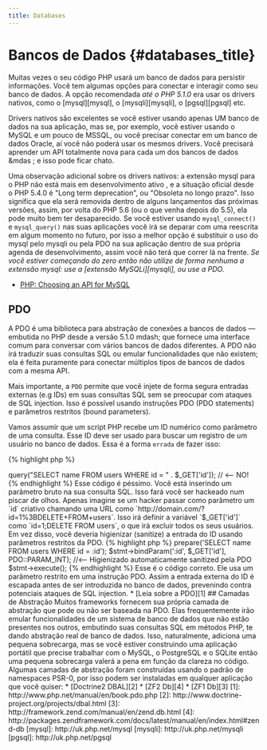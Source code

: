 ```yaml
---
title: Databases
---
```


# Bancos de Dados {#databases_title}

Muitas vezes o seu código PHP usará um banco de dados para persistir informações. Você tem algumas opções para
conectar e interagir como seu banco de dados. A opção recomendada _até o PHP 5.1.0_ era usar os drivers nativos, como
o [mysql][mysql], o [mysqli][mysqli], o [pgsql][pgsql] etc.

Drivers nativos são excelentes se você estiver usando apenas UM banco de dados na sua aplicação, mas se, por exemplo,
você estiver usando o MySQL e um pouco de MSSQL, ou você precisar conectar em um banco de dados Oracle, aí você não
poderá usar os mesmos drivers. Você precisará aprender um API totalmente nova para cada um dos bancos de dados &mdas
; e isso pode ficar chato.

Uma observação adicional sobre os drivers nativos: a extensão mysql para o PHP não está mais em desenvolvimento ativo
, e a situação oficial desde o PHP 5.4.0 é "Long term deprecation", ou "Obsoleta no longo prazo". Isso significa que
ela será removida dentro de alguns lançamentos das próximas versões, assim, por volta do PHP 5.6 (ou o que venha
depois do 5.5), ela pode muito bem ter desaparecido. Se você estiver usando `mysql_connect()` e `mysql_query()` nas
suas aplicações você irá se deparar com uma reescrita em algum momento no futuro, por isso a melhor opção é
substituir o uso do mysql pelo mysqli ou pela PDO na sua aplicação dentro de sua própria agenda de desenvolvimento,
assim você não terá que correr lá na frente. _Se você estiver começando do zero então não utilize de forma nenhuma a
extensão mysql: use a [extensão MySQLi][mysqli], ou use a PDO._

* [PHP: Choosing an API for MySQL](http://php.net/manual/en/mysqlinfo.api.choosing.php)

## PDO

A PDO é uma biblioteca para abstração de conexões a bancos de dados &mdash; embutida no PHP desde a versão 5.1.0 
mdash; que fornece uma interface comum para conversar com vários bancos de dados diferentes. A PDO não irá traduzir
suas consultas SQL ou emular funcionalidades que não existem; ela é feita puramente para conectar múltiplos tipos de
bancos de dados com a mesma API.

Mais importante, a `PDO` permite que você injete de forma segura entradas externas (e.g IDs) em suas consultas SQL
sem se preocupar com ataques de SQL injection.  Isso é possível usando instruções PDO (PDO statements) e parâmetros
restritos (bound parameters).

Vamos assumir que um script PHP recebe um ID numérico como parâmetro de uma consulta. Esse ID deve ser usado para
buscar um registro de um usuário no banco de dados. Essa é a forma `errada` de fazer isso:

{% highlight php %}
<?php
$pdo = new PDO('sqlite:users.db');
$pdo->query("SELECT name FROM users WHERE id = " . $_GET['id']); // <-- NO!
{% endhighlight %}

Esse código é péssimo. Você está inserindo um parâmetro bruto na sua consulta SQL. Isso fará você ser hackeado num
piscar de olhos. Apenas imagine se um hacker passar como parâmetro um `id` criativo chamando uma URL como
`http://domain.com/?id=1%3BDELETE+FROM+users`. Isso irá definir a variável `$_GET['id']` como `id=1;DELETE FROM users`,
o que irá excluir todos os seus usuários. Em vez disso, você deveria higienizar (sanitize) a entrada do ID usando
parâmetros restritos da PDO.

{% highlight php %}
<?php
$pdo = new PDO('sqlite:users.db');
$stmt = $pdo->prepare('SELECT name FROM users WHERE id = :id');
$stmt->bindParam(':id', $_GET['id'], PDO::PARAM_INT); //<-- Higienizado automaticamente sanitized pela PDO
$stmt->execute();
{% endhighlight %}

Esse é o código correto. Ele usa um parâmetro restrito em uma instrução PDO. Assim a entrada externa do ID é escapada
antes de ser introduzida no banco de dados, prevenindo contra potenciais ataques de SQL injection.

* [Leia sobre a PDO][1]

## Camadas de Abstração

Muitos frameworks fornecem sua própria camada de abstração que pode ou não ser baseada na PDO. Elas frequentemente
irão emular funcionalidades de um sistema de banco de dados que não estão presentes nos outros, embutindo suas
consultas SQL em métodos PHP, te dando abstração real de banco de dados.  Isso, naturalmente, adiciona uma pequena
sobrecarga, mas se você estiver construindo uma aplicação portátil que precise trabalhar com o MySQL, o PostgreSQL e
o SQLite então uma pequena sobrecarga valerá a pena em função da clareza no código.

Algumas camadas de abstração foram construídas usando o padrão de namespaces PSR-0, por isso podem ser instaladas em
qualquer aplicação que você quiser:

* [Doctrine2 DBAL][2]
* [ZF2 Db][4]
* [ZF1 Db][3]

[1]: http://www.php.net/manual/en/book.pdo.php
[2]: http://www.doctrine-project.org/projects/dbal.html
[3]: http://framework.zend.com/manual/en/zend.db.html
[4]: http://packages.zendframework.com/docs/latest/manual/en/index.html#zend-db

[mysql]: http://uk.php.net/mysql
[mysqli]: http://uk.php.net/mysqli
[pgsql]: http://uk.php.net/pgsql
